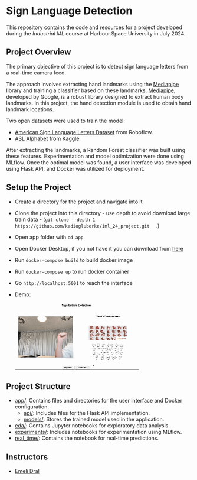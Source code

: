 # Sign Language Detection

This repository contains the code and resources for a project developed during the *Industrial ML* course at Harbour.Space University in July 2024.

## Project Overview

The primary objective of this project is to detect sign language letters from a real-time camera feed. 

The approach involves extracting hand landmarks using the [Mediapipe](https://ai.google.dev/edge/mediapipe/solutions/vision/hand_landmarker) library and training a classifier based on these landmarks. [Mediapipe](https://ai.google.dev/edge/mediapipe/solutions/vision/hand_landmarker), developed by Google, is a robust library designed to extract human body landmarks. In this project, the hand detection module is used to obtain hand landmark locations.

Two open datasets were used to train the model:
- [American Sign Language Letters Dataset](https://public.roboflow.com/object-detection/american-sign-language-letters) from Roboflow.
- [ASL Alphabet](https://www.kaggle.com/datasets/grassknoted/asl-alphabet) from Kaggle.

After extracting the landmarks, a Random Forest classifier was built using these features. Experimentation and model optimization were done using MLflow. Once the optimal model was found, a user interface was developed using Flask API, and Docker was utilized for deployment.

## Setup the Project

- Create a directory for the project and navigate into it
- Clone the project into this directory - use depth to avoid download large train data - (`git clone --depth 1 https://github.com/kadiogluberke/iml_24_project.git  .`)
- Open app folder with `cd app`
- Open Docker Desktop, if you not have it you can download from [here](https://www.docker.com/products/docker-desktop/)
- Run `docker-compose build` to build docker image 
- Run `docker-compose up` to run docker container 
- Go `http://localhost:5001` to reach the interface 

- Demo:

    ![Demo](sign_lang.gif)


## Project Structure

- [app/](app/): Contains files and directories for the user interface and Docker configuration.
  - [api/](app/api/): Includes files for the Flask API implementation.
  - [models/](app/models/): Stores the trained model used in the application.
- [eda/](eda/): Contains Jupyter notebooks for exploratory data analysis.
- [experiments/](experiments/): Includes notebooks for experimentation using MLflow.
- [real_time/](real_time/): Contains the notebook for real-time predictions.

## Instructors

- [Emeli Dral](https://www.linkedin.com/in/emelidral/)
